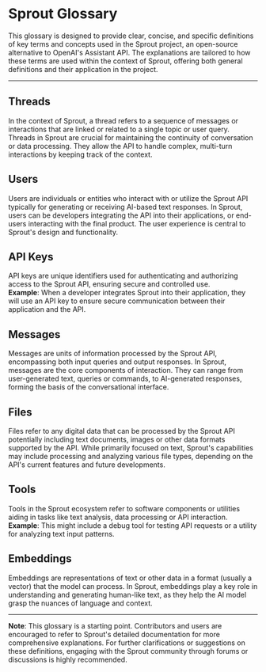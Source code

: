 # Sprout Glossary

This glossary is designed to provide clear, concise, and specific definitions of key terms and concepts used in the Sprout project, an open-source alternative to OpenAI's Assistant API. The explanations are tailored to how these terms are used within the context of Sprout, offering both general definitions and their application in the project.

---

## Threads

In the context of Sprout, a thread refers to a sequence of messages or interactions that are linked or related to a single topic or user query. Threads in Sprout are crucial for maintaining the continuity of conversation or data processing. They allow the API to handle complex, multi-turn interactions by keeping track of the context.

## Users

Users are individuals or entities who interact with or utilize the Sprout API typically for generating or receiving AI-based text responses. In Sprout, users can be developers integrating the API into their applications, or end-users interacting with the final product. The user experience is central to Sprout's design and functionality.

## API Keys

API keys are unique identifiers used for authenticating and authorizing access to the Sprout API, ensuring secure and controlled use.
  <br>
**Example**: When a developer integrates Sprout into their application, they will use an API key to ensure secure communication between their application and the API.

## Messages

Messages are units of information processed by the Sprout API, encompassing both input queries and output responses. In Sprout, messages are the core components of interaction. They can range from user-generated text, queries or commands, to AI-generated responses, forming the basis of the conversational interface.

## Files

Files refer to any digital data that can be processed by the Sprout API potentially including text documents, images or other data formats supported by the API. While primarily focused on text, Sprout's capabilities may include processing and analyzing various file types, depending on the API's current features and future developments.

## Tools

Tools in the Sprout ecosystem refer to software components or utilities aiding in tasks like text analysis, data processing or API interaction.
**Example**: This might include a debug tool for testing API requests or a utility for analyzing text input patterns.

## Embeddings

Embeddings are representations of text or other data in a format (usually a vector) that the model can process. In Sprout, embeddings play a key role in understanding and generating human-like text, as they help the AI model grasp the nuances of language and context.

---

**Note**: This glossary is a starting point. Contributors and users are encouraged to refer to Sprout's detailed documentation for more comprehensive explanations. For further clarifications or suggestions on these definitions, engaging with the Sprout community through forums or discussions is highly recommended. 
